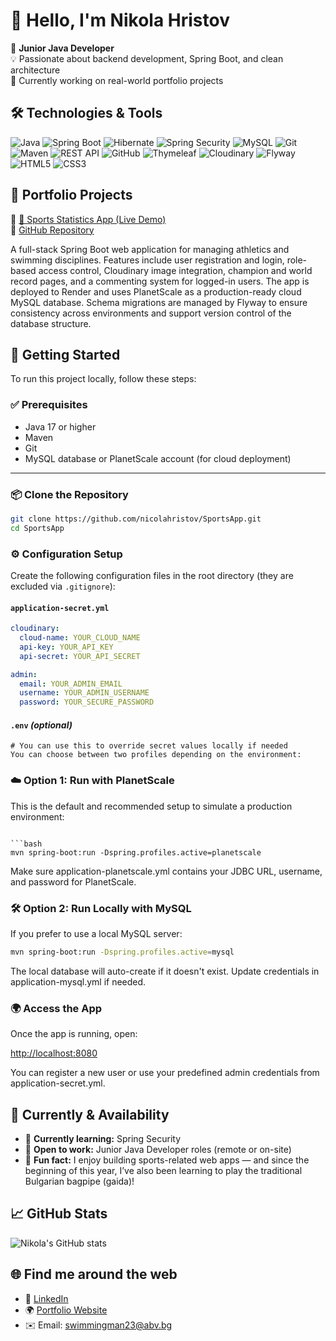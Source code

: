 # 👋 Hello, I'm Nikola Hristov

🎯 **Junior Java Developer**  
💡 Passionate about backend development, Spring Boot, and clean architecture  
🚀 Currently working on real-world portfolio projects  

## 🛠️ Technologies & Tools

![Java](https://img.shields.io/badge/Java-%23ED8B00.svg?style=for-the-badge&logo=java&logoColor=white)
![Spring Boot](https://img.shields.io/badge/Spring_Boot-%236DB33F.svg?style=for-the-badge&logo=springboot&logoColor=white)
![Hibernate](https://img.shields.io/badge/Hibernate-%234895C2.svg?style=for-the-badge&logo=hibernate&logoColor=white)
![Spring Security](https://img.shields.io/badge/Spring_Security-%236DB33F.svg?style=for-the-badge&logo=spring&logoColor=white)
![MySQL](https://img.shields.io/badge/MySQL-%2300f.svg?style=for-the-badge&logo=mysql&logoColor=white)
![Git](https://img.shields.io/badge/Git-%23F05032.svg?style=for-the-badge&logo=git&logoColor=white)
![Maven](https://img.shields.io/badge/Maven-%23C71A36.svg?style=for-the-badge&logo=apachemaven&logoColor=white)
![REST API](https://img.shields.io/badge/REST_API-%23007ACC.svg?style=for-the-badge&logo=fastapi&logoColor=white)
![GitHub](https://img.shields.io/badge/GitHub-%23121011.svg?style=for-the-badge&logo=github&logoColor=white)
![Thymeleaf](https://img.shields.io/badge/Thymeleaf-005F0F?style=for-the-badge&logo=thymeleaf&logoColor=white)
![Cloudinary](https://img.shields.io/badge/Cloudinary-3448C5?style=for-the-badge&logo=cloudinary&logoColor=white)
![Flyway](https://img.shields.io/badge/Flyway-CC0000?style=for-the-badge&logo=flyway&logoColor=white)
![HTML5](https://img.shields.io/badge/HTML5-%23E34F26.svg?style=for-the-badge&logo=html5&logoColor=white)
![CSS3](https://img.shields.io/badge/CSS3-%231572B6.svg?style=for-the-badge&logo=css3&logoColor=white)


## 📂 Portfolio Projects

🔹 [🏃 Sports Statistics App (Live Demo)](https://sportsapp-web.onrender.com/)  
🔗 [GitHub Repository](https://github.com/nicolahristov/SportsApp)

A full-stack Spring Boot web application for managing athletics and swimming disciplines. Features include user registration and login, role-based access control, Cloudinary image integration, champion and world record pages, and a commenting system for logged-in users.
The app is deployed to Render and uses PlanetScale as a production-ready cloud MySQL database. Schema migrations are managed by Flyway to ensure consistency across environments and support version control of the database structure.


## 🔧 Getting Started

To run this project locally, follow these steps:

### ✅ Prerequisites

- Java 17 or higher  
- Maven  
- Git  
- MySQL database or PlanetScale account (for cloud deployment)

---

### 📦 Clone the Repository

```bash
git clone https://github.com/nicolahristov/SportsApp.git
cd SportsApp
``` 

### ⚙️ Configuration Setup

Create the following configuration files in the root directory (they are excluded via `.gitignore`):

#### `application-secret.yml`

```yaml
cloudinary:
  cloud-name: YOUR_CLOUD_NAME
  api-key: YOUR_API_KEY
  api-secret: YOUR_API_SECRET

admin:
  email: YOUR_ADMIN_EMAIL
  username: YOUR_ADMIN_USERNAME
  password: YOUR_SECURE_PASSWORD
``` 

#### `.env` *(optional)*

```properties
# You can use this to override secret values locally if needed
You can choose between two profiles depending on the environment:
```

### ☁️ Option 1: Run with PlanetScale

This is the default and recommended setup to simulate a production environment:
```

```bash
mvn spring-boot:run -Dspring.profiles.active=planetscale
```
Make sure application-planetscale.yml contains your JDBC URL, username, and password for PlanetScale.

### 🛠️ Option 2: Run Locally with MySQL

If you prefer to use a local MySQL server:

```bash
mvn spring-boot:run -Dspring.profiles.active=mysql
```
The local database will auto-create if it doesn't exist. Update credentials in application-mysql.yml if needed.

### 🌍 Access the App

Once the app is running, open:

[http://localhost:8080](http://localhost:8080)

You can register a new user or use your predefined admin credentials from application-secret.yml.


## 🧠 Currently & Availability

- 🎯 **Currently learning:** Spring Security
- 👀 **Open to work:** Junior Java Developer roles (remote or on-site)  
- 📌 **Fun fact:** I enjoy building sports-related web apps — and since the beginning of this year, I’ve also been learning to play the traditional Bulgarian bagpipe (gaida)!


## 📈 GitHub Stats

![Nikola's GitHub stats](https://github-readme-stats.vercel.app/api?username=nicolahristov&show_icons=true&theme=default)

## 🌐 Find me around the web

- 💼 [LinkedIn](https://www.linkedin.com/in/nikola-hristov-54800236a/)
- 🌍 [Portfolio Website](https://sportsapp-web.onrender.com)
- ✉️ Email: swimmingman23@abv.bg
